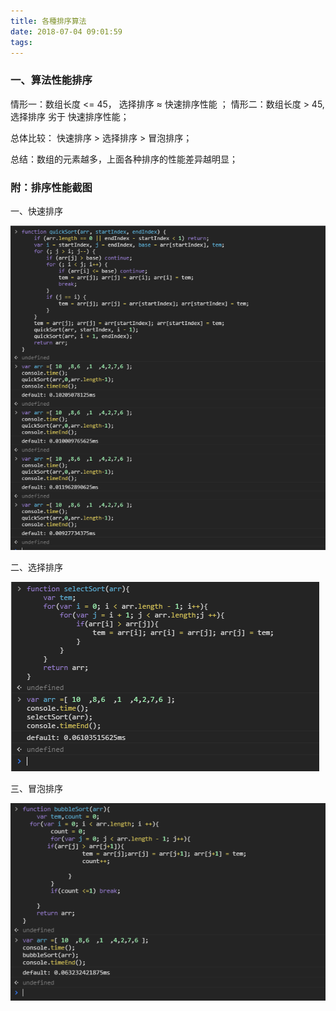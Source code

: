 ```yaml
---
title: 各種排序算法
date: 2018-07-04 09:01:59
tags:
---
```


### 一、算法性能排序  

情形一：数组长度 <= 45， 选择排序 ≈ 快速排序性能 ；
情形二：数组长度 > 45,   选择排序 劣于 快速排序性能；

总体比较： 快速排序 > 选择排序 > 冒泡排序；

总结：数组的元素越多，上面各种排序的性能差异越明显；  

### 附：排序性能截图  
  
一、快速排序  

![](../images/sort/quickSort.png)  

二、选择排序  

![](../images/sort/selectSort.png) 

三、冒泡排序 

![](../images/sort/bubbleSort.png)